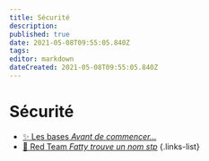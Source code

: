 ```yaml
---
title: Sécurité
description: 
published: true
date: 2021-05-08T09:55:05.840Z
tags: 
editor: markdown
dateCreated: 2021-05-08T09:55:05.840Z
---
```


# Sécurité
- [✨ Les bases *Avant de commencer...*](/Sécurité/Bases)
- [🔴 Red Team *Fatty trouve un nom stp*](/Sécurité/Red-Team)
{.links-list}